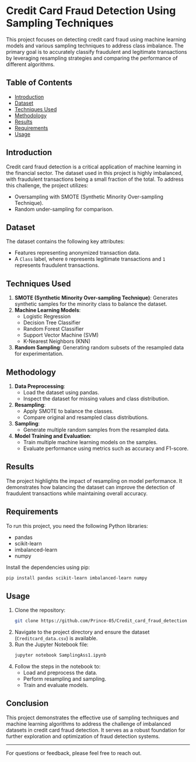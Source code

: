 # Credit Card Fraud Detection Using Sampling Techniques

This project focuses on detecting credit card fraud using machine learning models and various sampling techniques to address class imbalance. The primary goal is to accurately classify fraudulent and legitimate transactions by leveraging resampling strategies and comparing the performance of different algorithms.

## Table of Contents
- [Introduction](#introduction)
- [Dataset](#dataset)
- [Techniques Used](#techniques-used)
- [Methodology](#methodology)
- [Results](#results)
- [Requirements](#requirements)
- [Usage](#usage)

## Introduction
Credit card fraud detection is a critical application of machine learning in the financial sector. The dataset used in this project is highly imbalanced, with fraudulent transactions being a small fraction of the total. To address this challenge, the project utilizes:

- Oversampling with SMOTE (Synthetic Minority Over-sampling Technique).
- Random under-sampling for comparison.

## Dataset
The dataset contains the following key attributes:
- Features representing anonymized transaction data.
- A `Class` label, where `0` represents legitimate transactions and `1` represents fraudulent transactions.

## Techniques Used
1. **SMOTE (Synthetic Minority Over-sampling Technique)**: Generates synthetic samples for the minority class to balance the dataset.
2. **Machine Learning Models**:
   - Logistic Regression
   - Decision Tree Classifier
   - Random Forest Classifier
   - Support Vector Machine (SVM)
   - K-Nearest Neighbors (KNN)
3. **Random Sampling**: Generating random subsets of the resampled data for experimentation.

## Methodology
1. **Data Preprocessing**:
   - Load the dataset using pandas.
   - Inspect the dataset for missing values and class distribution.
2. **Resampling**:
   - Apply SMOTE to balance the classes.
   - Compare original and resampled class distributions.
3. **Sampling**:
   - Generate multiple random samples from the resampled data.
4. **Model Training and Evaluation**:
   - Train multiple machine learning models on the samples.
   - Evaluate performance using metrics such as accuracy and F1-score.

## Results
The project highlights the impact of resampling on model performance. It demonstrates how balancing the dataset can improve the detection of fraudulent transactions while maintaining overall accuracy.

## Requirements
To run this project, you need the following Python libraries:
- pandas
- scikit-learn
- imbalanced-learn
- numpy

Install the dependencies using pip:
```bash
pip install pandas scikit-learn imbalanced-learn numpy
```

## Usage
1. Clone the repository:
   ```bash
   git clone https://github.com/Prince-05/Credit_card_fraud_detection
   ```
2. Navigate to the project directory and ensure the dataset (`Creditcard_data.csv`) is available.
3. Run the Jupyter Notebook file:
   ```bash
   jupyter notebook SamplingAss1.ipynb
   ```
4. Follow the steps in the notebook to:
   - Load and preprocess the data.
   - Perform resampling and sampling.
   - Train and evaluate models.

## Conclusion
This project demonstrates the effective use of sampling techniques and machine learning algorithms to address the challenge of imbalanced datasets in credit card fraud detection. It serves as a robust foundation for further exploration and optimization of fraud detection systems.

---
For questions or feedback, please feel free to reach out.

